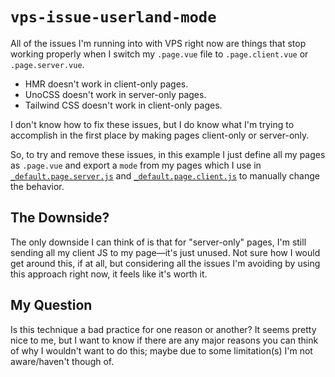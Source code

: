 # `vps-issue-userland-mode`

All of the issues I'm running into with VPS right now are things that stop working properly when I switch my `.page.vue` file to `.page.client.vue` or `.page.server.vue`.

- HMR doesn't work in client-only pages.
- UnoCSS doesn't work in server-only pages.
- Tailwind CSS doesn't work in client-only pages.

I don't know how to fix these issues, but I do know what I'm trying to accomplish in the first place by making pages client-only or server-only.

So, to try and remove these issues, in this example I just define all my pages as `.page.vue` and export a `mode` from my pages which I use in [`_default.page.server.js`](pages/_default/_default.page.server.js) and [`_default.page.client.js`](pages/_default/_default.page.client.js) to manually change the behavior.

## The Downside?

The only downside I can think of is that for "server-only" pages, I'm still sending all my client JS to my page—it's just unused. Not sure how I would get around this, if at all, but considering all the issues I'm avoiding by using this approach right now, it feels like it's worth it.

## My Question

Is this technique a bad practice for one reason or another? It seems pretty nice to me, but I want to know if there are any major reasons you can think of why I wouldn't want to do this; maybe due to some limitation(s) I'm not aware/haven't though of.
